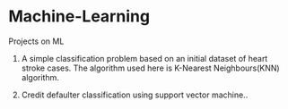 # Machine-Learning
Projects on ML

1. A simple classification problem based on an initial dataset of heart stroke cases.
The algorithm used here is K-Nearest Neighbours(KNN) algorithm.

2. Credit defaulter classification using support vector machine..

